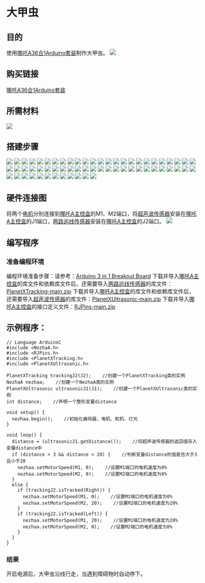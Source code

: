 ﻿# 大甲虫
## 目的
使用[哪吒A36合1Arduino套装](https://www.elecfreaks.com/elecfreaks-nezha-a-inventor-s-kit-for-arduino.html)制作大甲虫。
![](https://wiki-media-ef.oss-cn-hongkong.aliyuncs.com//images/neza-a-case-08-01.png)
## 购买链接
[哪吒A36合1Arduino套装](https://www.elecfreaks.com/elecfreaks-nezha-a-inventor-s-kit-for-arduino.html)
## 所需材料
![](https://wiki-media-ef.oss-cn-hongkong.aliyuncs.com//images/neza-a-case-08-02.png)
## 搭建步骤
![](https://wiki-media-ef.oss-cn-hongkong.aliyuncs.com//images/neza-a-step-08-01.png)
![](https://wiki-media-ef.oss-cn-hongkong.aliyuncs.com//images/neza-a-step-08-02.png)
![](https://wiki-media-ef.oss-cn-hongkong.aliyuncs.com//images/neza-a-step-08-03.png)
![](https://wiki-media-ef.oss-cn-hongkong.aliyuncs.com//images/neza-a-step-08-04.png)
![](https://wiki-media-ef.oss-cn-hongkong.aliyuncs.com//images/neza-a-step-08-05.png)
![](https://wiki-media-ef.oss-cn-hongkong.aliyuncs.com//images/neza-a-step-08-06.png)
![](https://wiki-media-ef.oss-cn-hongkong.aliyuncs.com//images/neza-a-step-08-07.png)
![](https://wiki-media-ef.oss-cn-hongkong.aliyuncs.com//images/neza-a-step-08-08.png)
![](https://wiki-media-ef.oss-cn-hongkong.aliyuncs.com//images/neza-a-step-08-09.png)
![](https://wiki-media-ef.oss-cn-hongkong.aliyuncs.com//images/neza-a-step-08-10.png)
![](https://wiki-media-ef.oss-cn-hongkong.aliyuncs.com//images/neza-a-step-08-11.png)
![](https://wiki-media-ef.oss-cn-hongkong.aliyuncs.com//images/neza-a-step-08-12.png)
![](https://wiki-media-ef.oss-cn-hongkong.aliyuncs.com//images/neza-a-step-08-13.png)
![](https://wiki-media-ef.oss-cn-hongkong.aliyuncs.com//images/neza-a-step-08-14.png)
![](https://wiki-media-ef.oss-cn-hongkong.aliyuncs.com//images/neza-a-step-08-15.png)
![](https://wiki-media-ef.oss-cn-hongkong.aliyuncs.com//images/neza-a-step-08-16.png)
![](https://wiki-media-ef.oss-cn-hongkong.aliyuncs.com//images/neza-a-step-08-17.png)
![](https://wiki-media-ef.oss-cn-hongkong.aliyuncs.com//images/neza-a-step-08-18.png)
![](https://wiki-media-ef.oss-cn-hongkong.aliyuncs.com//images/neza-a-step-08-19.png)
![](https://wiki-media-ef.oss-cn-hongkong.aliyuncs.com//images/neza-a-step-08-20.png)
![](https://wiki-media-ef.oss-cn-hongkong.aliyuncs.com//images/neza-a-step-08-21.png)
![](https://wiki-media-ef.oss-cn-hongkong.aliyuncs.com//images/neza-a-step-08-22.png)
![](https://wiki-media-ef.oss-cn-hongkong.aliyuncs.com//images/neza-a-step-08-23.png)
![](https://wiki-media-ef.oss-cn-hongkong.aliyuncs.com//images/neza-a-step-08-24.png)
![](https://wiki-media-ef.oss-cn-hongkong.aliyuncs.com//images/neza-a-step-08-25.png)
![](https://wiki-media-ef.oss-cn-hongkong.aliyuncs.com//images/neza-a-step-08-26.png)
![](https://wiki-media-ef.oss-cn-hongkong.aliyuncs.com//images/neza-a-step-08-27.png)
![](https://wiki-media-ef.oss-cn-hongkong.aliyuncs.com//images/neza-a-step-08-28.png)
![](https://wiki-media-ef.oss-cn-hongkong.aliyuncs.com//images/neza-a-step-08-29.png)
![](https://wiki-media-ef.oss-cn-hongkong.aliyuncs.com//images/neza-a-step-08-30.png)
![](https://wiki-media-ef.oss-cn-hongkong.aliyuncs.com//images/neza-a-step-08-31.png)
![](https://wiki-media-ef.oss-cn-hongkong.aliyuncs.com//images/neza-a-step-08-32.png)
![](https://wiki-media-ef.oss-cn-hongkong.aliyuncs.com//images/neza-a-step-08-33.png)
![](https://wiki-media-ef.oss-cn-hongkong.aliyuncs.com//images/neza-a-step-08-34.png)
![](https://wiki-media-ef.oss-cn-hongkong.aliyuncs.com//images/neza-a-step-08-35.png)
![](https://wiki-media-ef.oss-cn-hongkong.aliyuncs.com//images/neza-a-step-08-36.png)
![](https://wiki-media-ef.oss-cn-hongkong.aliyuncs.com//images/neza-a-step-08-37.png)
![](https://wiki-media-ef.oss-cn-hongkong.aliyuncs.com//images/neza-a-step-08-38.png)
![](https://wiki-media-ef.oss-cn-hongkong.aliyuncs.com//images/neza-a-step-08-39.png)
![](https://wiki-media-ef.oss-cn-hongkong.aliyuncs.com//images/neza-a-step-08-40.png)
![](https://wiki-media-ef.oss-cn-hongkong.aliyuncs.com//images/neza-a-step-08-41.png)
![](https://wiki-media-ef.oss-cn-hongkong.aliyuncs.com//images/neza-a-step-08-42.png)
![](https://wiki-media-ef.oss-cn-hongkong.aliyuncs.com//images/neza-a-step-08-43.png)
![](https://wiki-media-ef.oss-cn-hongkong.aliyuncs.com//images/neza-a-step-08-44.png)
![](https://wiki-media-ef.oss-cn-hongkong.aliyuncs.com//images/neza-a-step-08-45.png)
![](https://wiki-media-ef.oss-cn-hongkong.aliyuncs.com//images/neza-a-step-08-46.png)
![](https://wiki-media-ef.oss-cn-hongkong.aliyuncs.com//images/neza-a-step-08-47.png)
![](https://wiki-media-ef.oss-cn-hongkong.aliyuncs.com//images/neza-a-step-08-48.png)
![](https://wiki-media-ef.oss-cn-hongkong.aliyuncs.com//images/neza-a-step-08-49.png)
![](https://wiki-media-ef.oss-cn-hongkong.aliyuncs.com//images/neza-a-step-08-50.png)
![](https://wiki-media-ef.oss-cn-hongkong.aliyuncs.com//images/neza-a-step-08-51.png)
![](https://wiki-media-ef.oss-cn-hongkong.aliyuncs.com//images/neza-a-step-08-52.png)
![](https://wiki-media-ef.oss-cn-hongkong.aliyuncs.com//images/neza-a-step-08-53.png)
![](https://wiki-media-ef.oss-cn-hongkong.aliyuncs.com//images/neza-a-step-08-54.png)
![](https://wiki-media-ef.oss-cn-hongkong.aliyuncs.com//images/neza-a-step-08-55.png)
![](https://wiki-media-ef.oss-cn-hongkong.aliyuncs.com//images/neza-a-step-08-56.png)
![](https://wiki-media-ef.oss-cn-hongkong.aliyuncs.com//images/neza-a-step-08-57.png)
![](https://wiki-media-ef.oss-cn-hongkong.aliyuncs.com//images/neza-a-step-08-58.png)
![](https://wiki-media-ef.oss-cn-hongkong.aliyuncs.com//images/neza-a-step-08-59.png)
![](https://wiki-media-ef.oss-cn-hongkong.aliyuncs.com//images/neza-a-step-08-60.png)
![](https://wiki-media-ef.oss-cn-hongkong.aliyuncs.com//images/neza-a-step-08-61.png)
![](https://wiki-media-ef.oss-cn-hongkong.aliyuncs.com//images/neza-a-step-08-62.png)



## 硬件连接图
将两个[电机](https://www.elecfreaks.com/geekservo-motor-2kg-compatible-with-lego.html)分别连接到[哪吒A主控盒](https://www.elecfreaks.com/arduino-3-in-1-master-control-box.html)的M1、M2端口，将[超声波传感器](https://www.elecfreaks.com/planetx-ultrasonic.html)安装在[哪吒A主控盒](https://www.elecfreaks.com/arduino-3-in-1-master-control-box.html)的J1端口，[两路巡线传感器](https://www.elecfreaks.com/planetx-tracking.html)安装在[哪吒A主控盒](https://www.elecfreaks.com/arduino-3-in-1-master-control-box.html)的J2端口。
![](https://wiki-media-ef.oss-cn-hongkong.aliyuncs.com//images/neza-a-case-08-03.png)
## 编写程序

### 准备编程环境
编程环境准备步骤：请参考：[Arduino 3 in 1 Breakout Board](https://www.elecfreaks.com/learn-en/Arduino-3-in-1-box/Arduino-3-in-1-box.html)
下载并导入[哪吒A主控盒](https://www.elecfreaks.com/arduino-3-in-1-master-control-box.html)的库文件和依赖库文件后，还需要导入[两路巡线传感器](https://www.elecfreaks.com/planetx-tracking.html)的库文件：[PlanetXTracking-main.zip](https://github.com/elecfreaks/PlanetXTracking/archive/refs/heads/main.zip)
下载并导入[哪吒A主控盒](https://www.elecfreaks.com/arduino-3-in-1-master-control-box.html)的库文件和依赖库文件后，还需要导入[超声波传感器](https://www.elecfreaks.com/planetx-ultrasonic.html)的库文件：[PlanetXUltrasonic-main.zip](https://github.com/elecfreaks/PlanetXUltrasonic/archive/refs/heads/main.zip)
下载并导入[哪吒A主控盒](https://www.elecfreaks.com/arduino-3-in-1-master-control-box.html)的接口定义文件：[RJPins-main.zip](https://github.com/elecfreaks/RJPins/archive/refs/heads/main.zip)

## 示例程序：
```
// Language ArduinoC
#include <NezhaA.h>
#include <RJPins.h>
#include <PlanetXTracking.h>
#include <PlanetXUltrasonic.h>

PlanetXTracking trackingJ2(J2);    //创建一个PlanetXTracking类的实例
NezhaA nezhaa;    //创建一个NezhaA类的实例
PlanetXUltrasonic ultrasonicJ1(J1);    //创建一个PlanetXUltrasonic类的实例
int distance;    //声明一个整形变量distance

void setup() {
  nezhaa.begin();    //初始化蜂鸣器、电机、舵机、灯光
}

void loop() {
  distance = (ultrasonicJ1.getDistance());    //将超声波传感器的返回值存入变量distance中
  if (distance > 3 && distance < 20) {    //判断变量distance的值是否大于3且小于20
    nezhaa.setMotorSpeed(M1, 0);    //设置M1端口的电机速度为0%
    nezhaa.setMotorSpeed(M2, 0);    //设置M2端口的电机速度为0%
  } 
  else {
    if (trackingJ2.isTracked(Right)) {
      nezhaa.setMotorSpeed(M1, 0);    //设置M1端口的电机速度为0%
      nezhaa.setMotorSpeed(M2, 20);    //设置M2端口的电机速度为20%
    }
    if (trackingJ2.isTracked(Left)) {
      nezhaa.setMotorSpeed(M1, 20);    //设置M1端口的电机速度为20%
      nezhaa.setMotorSpeed(M2, 0);    //设置M2端口的电机速度为0%
    }  
  }  
}
```

### 结果
开启电源后，大甲虫沿线行走，当遇到障碍物时自动停下。
